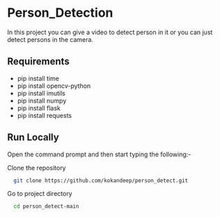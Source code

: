 # Person_Detection

In this project you can give a video to detect person in it or you can just detect persons in the camera.

## Requirements

* pip install time
* pip install opencv-python
* pip install imutils
* pip install numpy
* pip install flask
* pip install requests

## Run Locally

Open the command prompt and then start typing the following:-

Clone the repository
```bash
  git clone https://github.com/kokandeep/person_detect.git
```
Go to project directory
```bash
  cd person_detect-main
```
